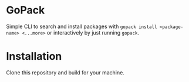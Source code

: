 # GoPack

Simple CLI to search and install packages with `gopack install <package-name> <...more>` or interactively by just running `gopack`.

# Installation

Clone this repository and build for your machine.

